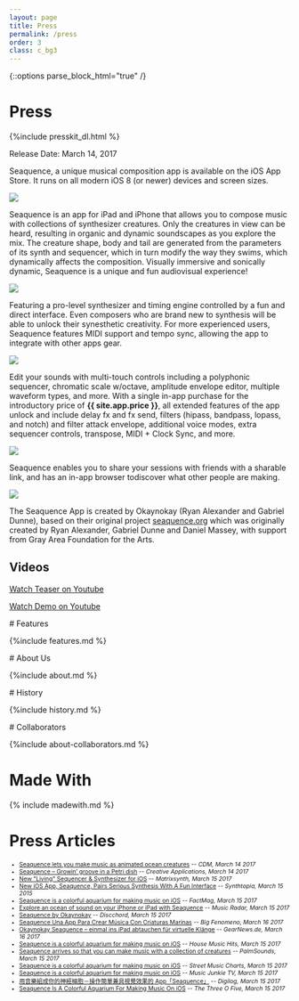 ```yaml
---
layout: page
title: Press
permalink: /press
order: 3
class: c_bg3
---
```

{::options parse_block_html="true" /}

# Press

{%include presskit_dl.html %}

Release Date: March 14, 2017

Seaquence, a unique musical composition app is available on the iOS App Store. It runs on all modern iOS 8 (or newer) devices and screen sizes.

<a href="{{site.baseurl}}/images/screenshots/3-up.png">
<img src="{{site.baseurl}}/images/screenshots/3-up-700px.png" />
</a>


Seaquence is an app for iPad and iPhone that allows you to compose music with collections of synthesizer creatures. Only the creatures in view can be heard, resulting in organic and dynamic soundscapes as you explore the mix. The creature shape, body and tail are generated from the parameters of its synth and sequencer, which in turn modify the way they swims, which dynamically affects the composition.  Visually immersive and sonically dynamic, Seaquence is a unique and fun audiovisual experience!

<a href="{{site.baseurl}}/images/screenshots/screenshot_iPad12.9_mixer.png">
<img src="{{site.baseurl}}/images/screenshots/screenshot_iPad12.9_mixer_thumb.png" />
</a>

Featuring a pro-level synthesizer and timing engine controlled by a fun and direct interface. Even composers who are brand new to synthesis will be able to unlock their synesthetic creativity. For more experienced users, Seaquence features MIDI support and tempo sync, allowing the app to integrate with other apps gear.

<a href="{{site.baseurl}}/images/screenshots/screenshot_iPad12.9_pattern.png">
<img src="{{site.baseurl}}/images/screenshots/screenshot_iPad12.9_pattern_thumb.png" />
</a>

Edit your sounds with multi-touch controls including a polyphonic sequencer, chromatic scale w/octave, amplitude envelope editor, multiple waveform types, and more. With a single in-app purchase for the introductory price of **<span class="c_fg1">{{ site.app.price }}</span>**, all extended features of the app unlock and include delay fx and fx send, filters (hipass, bandpass, lopass, and notch) and filter attack envelope, additional voice modes, extra sequencer controls, transpose, MIDI + Clock Sync, and more.

<a href="{{site.baseurl}}/images/screenshots/screenshot_iPad12.9_envelopes.png">
<img src="{{site.baseurl}}/images/screenshots/screenshot_iPad12.9_envelopes_thumb.png" />
</a>

Seaquence enables you to share your sessions with friends with a sharable link, and has an in-app browser todiscover what other people are making.

<a href="{{site.baseurl}}/images/screenshots/screenshot_iPad12.9_browser.png">
<img src="{{site.baseurl}}/images/screenshots/screenshot_iPad12.9_browser_thumb.png" />
</a>

The Seaquence App is created by Okaynokay (Ryan Alexander and Gabriel Dunne), based on their original project [seaquence.org](http://seaquence.org) which was originally created by Ryan Alexander, Gabriel Dunne and Daniel Massey, with support from Gray Area Foundation for the Arts.



<section class="c_bg2">

# Videos

<a class="button" href="https://www.youtube.com/watch?v=V_iArMbGdnc">Watch Teaser on Youtube</a>

<a class="button" href="https://www.youtube.com/watch?v=sO59g51Ich8">Watch Demo on Youtube</a>

</section>

<section>
# Features

{%include features.md %}
</section>

<section class="c_bg1">
# About Us

{%include about.md %}
</section>

<section>
# History

{%include history.md %}
</section>

<section class="c_bg3">
# Collaborators

{%include about-collaborators.md %}
</section>

# Made With

{% include madewith.md %}

# Press Articles
<a name="articles"></a>

<section style="font-size:0.75em;">

- [Seaquence lets you make music as animated ocean creatures](http://cdm.link/2017/03/seaquence-lets-make-music-animated-ocean-creatures/) -- *CDM, March 14 2017*
- [Seaquence – Growin’ groove in a Petri dish](http://www.creativeapplications.net/cinder/seaquence-growin-groove-in-a-petri-dish/) -- *Creative Applications, March 14 2017*
- [New "Living" Sequencer & Synthesizer for iOS](http://www.matrixsynth.com/2017/03/seaquence-new-living-sequencer.html) -- *Matrixsynth, March 15 2017*
- [New iOS App, Seaquence, Pairs Serious Synthesis With A Fun Interface](http://www.synthtopia.com/content/2017/03/14/new-ios-app-seaquence-pairs-serious-synthesis-with-a-fun-interface/) -- *Synthtopia, March 15 2015*
- [Seaquence is a colorful aquarium for making music on iOS](http://www.factmag.com/2017/03/15/seaquence-ios-sequencer-app/) -- *FactMag, March 15 2017*
- [Explore an ocean of sound on your iPhone or iPad with Seaquence](http://www.musicradar.com/news/explore-an-ocean-of-sound-on-your-iphone-or-ipad-with-seaquence) -- *Music Radar, March 15 2017*
- [Seaquence by Okaynokay](https://discchord.com/appnews/2017/03/15/seaquence-by-okaynokay) -- *Discchord, March 15 2017*
- [Seaquence Una App Para Crear Música Con Criaturas Marinas](http://bigfenomeno.com/2017/03/seaquence-app-musica-criaturas-marinas/) -- *Big Fenomeno, March 16 2017*
- [Okaynokay Seaquence – einmal ins iPad abtauchen für virtuelle Klänge](https://www.gearnews.de/okaynokay-seaquence-einmal-ins-ipad-abtauchen-fuer-virtuelle-klaenge/?platform=hootsuite) -- *GearNews.de, March 16 2017*
- [Seaquence is a colorful aquarium for making music on iOS](http://housemusichits.com/seaquence-is-a-colorful-aquarium-for-making-music-on-ios/) -- *House Music Hits, March 15 2017*
- [Seaquence arrives so that you can make music with a collection of creatures](https://palmsounds.net/2017/03/15/seaquence-arrives-so-that-you-can-make-music-with-a-collection-of-creatures/) -- *PalmSounds, March 15 2017*
- [Seaquence is a colorful aquarium for making music on iOS](http://www.streetmusiccharts.com/fashion/seaquence-is-a-colorful-aquarium-for-making-music-on-ios/) -- *Street Music Charts, March 15 2017*
- [Seaquence is a colorful aquarium for making music on iOS](http://musicjunkietv.com/seaquence-is-a-colorful-aquarium-for-making-music-on-ios/) -- *Music Junkie TV, March 15 2017*
- [用音樂組成你的神經細胞－操作簡單兼具視覺效果的 App「Seaquence」](https://digilog.tw/posts/842) -- *Digilog, March 15 2017*
- [Seaquence Is A Colorful Aquarium For Making Music On iOS](http://www.thethreeofive.com/seaquence-is-a-colorful-aquarium-for-making-music-on-ios/) -- *The Three O Five, March 15 2017*

</section>
